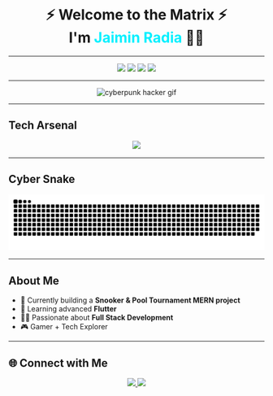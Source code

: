 <!-- Futuristic Intro -->
<h1 align="center">
  ⚡ Welcome to the Matrix ⚡ <br/>
  I'm <span style="color:#00F0FF">Jaimin Radia</span> 🧑‍💻
</h1>

---
<!-- Futuristic Badges -->
<p align="center">
  <img src="https://img.shields.io/badge/Focus-MERN%20Development-ff00ff?style=for-the-badge" />
  <img src="https://img.shields.io/badge/From-India-00f0ff?style=for-the-badge" />
  <img src="https://img.shields.io/badge/Languages-English%20%26%20Hindi-ffcc00?style=for-the-badge" />
  <img src="https://komarev.com/ghpvc/?username=JaiminR7&label=Profile+Views&color=ff3333&style=for-the-badge" />
</p>


---
<p align="center">
  <img src="https://media1.giphy.com/media/v1.Y2lkPTc5MGI3NjExMTN1ejRvMG41aDEyYWd1bHY3OHU4MnRobXg1MHY5dzVreTBnczJ1byZlcD12MV9pbnRlcm5hbF9naWZfYnlfaWQmY3Q9Zw/jBOOXxSJfG8kqMxT11/giphy.gif" alt="cyberpunk hacker gif" width="800"/>
</p>

---

## Tech Arsenal
<p align="center">
  <img src="https://skillicons.dev/icons?i=html,css,js,react,nodejs,express,mongodb,git,github,tailwind,vscode" />
</p>

---


## Cyber Snake
<p align="center">
  <img src="https://raw.githubusercontent.com/Platane/snk/output/github-contribution-grid-snake.svg" />
</p>

---

##  About Me
- 🚀 Currently building a **Snooker & Pool Tournament MERN project**  
- 🌱 Learning advanced **Flutter**  
- 👨‍💻 Passionate about **Full Stack Development**  
- 🎮 Gamer + Tech Explorer 

---

## 🌐 Connect with Me
<p align="center">
  <a href="https://www.linkedin.com/in/jaimin-radia-920328378/">
    <img src="https://img.shields.io/badge/LinkedIn-0e76a8?style=for-the-badge&logo=linkedin&logoColor=white"/>
  </a>
  <a href="mailto:173jaiminradia@gmail.com">
    <img src="https://img.shields.io/badge/Gmail-D14836?style=for-the-badge&logo=gmail&logoColor=white"/>
  </a>
</p>
